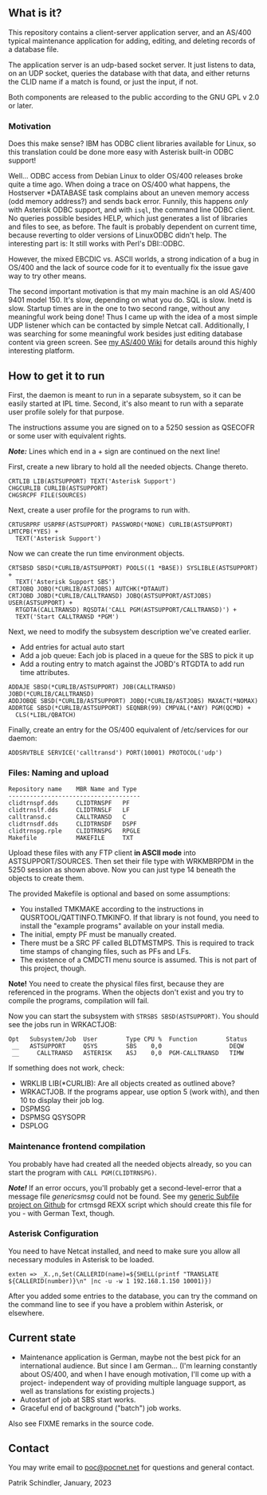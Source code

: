 ## What is it?
This repository contains a client-server application server, and an AS/400
typical maintenance application for adding, editing, and deleting records of
a database file.

The application server is an udp-based socket server. It just listens to data,
on an UDP socket, queries the database with that data, and either returns the
CLID name if a match is found, or just the input, if not.

Both components are released to the public according to the GNU GPL v 2.0 or
later.

### Motivation
Does this make sense? IBM has ODBC client libraries available for Linux, so this
translation could be done more easy with Asterisk built-in ODBC support!

Well... ODBC access from Debian Linux to older OS/400 releases broke quite a
time ago.  When doing a trace on OS/400 what happens, the Hostserver *DATABASE
task complains about an uneven memory access (odd memory address?) and sends
back error. Funnily, this happens *only* with Asterisk ODBC support, and with
`isql`, the command line ODBC client. No queries possible besides HELP, which
just generates a list of libraries and files to see, as before. The fault is
probably dependent on current time, because reverting to older versions of
LinuxODBC didn't help. The interesting part is: It still works with Perl's
DBI::ODBC.

However, the mixed EBCDIC vs. ASCII worlds, a strong indication of a bug in
OS/400 and the lack of source code for it to eventually fix the issue gave way
to try other means.

The second important motivation is that my main machine is an old AS/400 9401
model 150. It's slow, depending on what you do. SQL is slow. Inetd is slow.
Startup times are in the one to two second range, without any meaningful work
being done! Thus I came up with the idea of a most simple UDP listener which
can be contacted by simple Netcat call. Additionally, I was searching for some
meaningful work besides just editing database content via green screen. See [my
AS/400 Wiki](https://try-as400.pocnet.net) for details around this highly
interesting platform.

## How to get it to run
First, the daemon is meant to run in a separate subsystem, so it can be easily
started at IPL time. Second, it's also meant to run with a separate user profile
solely for that purpose.

The instructions assume you are signed on to a 5250 session as QSECOFR or some
user with equivalent rights.

***Note:*** Lines which end in a + sign are continued on the next line!

First, create a new library to hold all the needed objects. Change thereto.
```
CRTLIB LIB(ASTSUPPORT) TEXT('Asterisk Support')
CHGCURLIB CURLIB(ASTSUPPORT)
CHGSRCPF FILE(SOURCES)
```

Next, create a user profile for the programs to run with. 
```
CRTUSRPRF USRPRF(ASTSUPPORT) PASSWORD(*NONE) CURLIB(ASTSUPPORT) LMTCPB(*YES) +
  TEXT('Asterisk Support')
```

Now we can create the run time environment objects.
```
CRTSBSD SBSD(*CURLIB/ASTSUPPORT) POOLS((1 *BASE)) SYSLIBLE(ASTSUPPORT) +
  TEXT('Asterisk Support SBS')
CRTJOBQ JOBQ(*CURLIB/ASTJOBS) AUTCHK(*DTAAUT)
CRTJOBD JOBD(*CURLIB/CALLTRANSD) JOBQ(ASTSUPPORT/ASTJOBS) USER(ASTSUPPORT) +
  RTGDTA(CALLTRANSD) RQSDTA('CALL PGM(ASTSUPPORT/CALLTRANSD)') +
  TEXT('Start CALLTRANSD *PGM') 
```

Next, we need to modify the subsystem description we've created earlier.
- Add entries for actual auto start
- Add a job queue: Each job is placed in a queue for the SBS to pick it up
- Add a routing entry to match against the JOBD's RTGDTA to add run time
  attributes.
```
ADDAJE SBSD(*CURLIB/ASTSUPPORT) JOB(CALLTRANSD) JOBD(*CURLIB/CALLTRANSD)
ADDJOBQE SBSD(*CURLIB/ASTSUPPORT) JOBQ(*CURLIB/ASTJOBS) MAXACT(*NOMAX)
ADDRTGE SBSD(*CURLIB/ASTSUPPORT) SEQNBR(99) CMPVAL(*ANY) PGM(QCMD) +
  CLS(*LIBL/QBATCH)
```

Finally, create an entry for the OS/400 equivalent of /etc/services for our
daemon:
```
ADDSRVTBLE SERVICE('calltransd') PORT(10001) PROTOCOL('udp')
```

### Files: Naming and upload
```
Repository name    MBR Name and Type 
-------------------------------------
clidtrnspf.dds     CLIDTRNSPF   PF
clidtrnslf.dds     CLIDTRNSLF   LF
calltransd.c       CALLTRANSD   C
clidtrnsdf.dds     CLIDTRNSDF   DSPF
clidtrnspg.rple    CLIDTRNSPG   RPGLE
Makefile           MAKEFILE     TXT
```

Upload these files with any FTP client **in ASCII mode** into
ASTSUPPORT/SOURCES. Then set their file type with WRKMBRPDM in the 5250 session
as shown above. Now you can just type 14 beneath the objects to create them.

The provided Makefile is optional and based on some assumptions:
- You installed TMKMAKE according to the instructions in
  QUSRTOOL/QATTINFO.TMKINFO. If that library is not found, you need to install
  the "example programs" available on your install media.
- The initial, empty PF must be manually created.
- There must be a SRC PF called BLDTMSTMPS. This is required to track time stamps
  of changing files, such as PFs and LFs.
- The existence of a CMDCTI menu source is assumed. This is not part of this
  project, though.

**Note!** You need to create the physical files first, because they are
referenced in the programs. When the objects don't exist and you try to compile
the programs, compilation will fail.

Now you can start the subsystem with `STRSBS SBSD(ASTSUPPORT)`. You should see
the jobs run in WRKACTJOB:
```
Opt   Subsystem/Job  User        Type CPU %  Function        Status
 __   ASTSUPPORT     QSYS        SBS    0,0                   DEQW 
 __     CALLTRANSD   ASTERISK    ASJ    0,0  PGM-CALLTRANSD   TIMW  
```

If something does not work, check:
- WRKLIB LIB(*CURLIB): Are all objects created as outlined above?
- WRKACTJOB. If the programs appear, use option 5 (work with), and then 10 to
  display their job log.
- DSPMSG
- DSPMSG QSYSOPR
- DSPLOG

### Maintenance frontend compilation
You probably have had created all the needed objects already, so you can start
the program with `CALL PGM(CLIDTRNSPG)`.

***Note!*** If an error occurs, you'll probably get a second-level-error that a
message file *genericsmsg* could not be found. See my [generic Subfile project
on Github](https://github.com/PoC-dev/as400-sfltemplates-german) for crtmsgd
REXX script which should create this file for you - with German Text, though.

### Asterisk Configuration
You need to have Netcat installed, and need to make sure you allow all necessary
modules in Asterisk to be loaded.

```
exten => _X.,n,Set(CALLERID(name)=${SHELL(printf "TRANSLATE ${CALLERID(number)}\n" |nc -u -w 1 192.168.1.150 10001)})
```

After you added some entries to the database, you can try the command on the
command line to see if you have a problem within Asterisk, or elsewhere.

## Current state
- Maintenance application is German, maybe not the best pick for an
  international audience. But since I am German... (I'm learning constantly
  about OS/400, and when I have enough motivation, I'll come up with a project-
  independent way of providing multiple language support, as well as
  translations for existing projects.)
- Autostart of job at SBS start works.
- Graceful end of background ("batch") job works.

Also see FIXME remarks in the source code.

## Contact
You may write email to poc@pocnet.net for questions and general contact.

Patrik Schindler,
January, 2023
